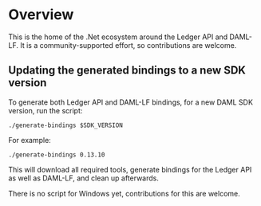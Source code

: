 # Overview

This is the home of the .Net ecosystem around the Ledger API and DAML-LF. It is a community-supported effort, so contributions are welcome.

## Updating the generated bindings to a new SDK version

To generate both Ledger API and DAML-LF bindings, for a new DAML SDK version, run the script:
```
./generate-bindings $SDK_VERSION
```

For example:
```
./generate-bindings 0.13.10
```

This will download all required tools, generate bindings for the Ledger API as well as DAML-LF, and clean up afterwards.

There is no script for Windows yet, contributions for this are welcome.
